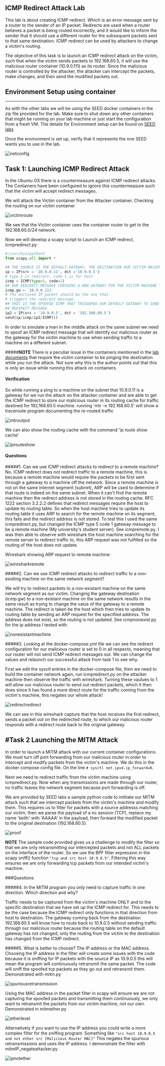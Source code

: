 ICMP Redirect Attack Lab
-------------------------

This lab is about creating ICMP redirect. Which is an error message sent by a router to the sender of an IP packet. Redirects are used when a router believes a packet is being routed incorrectly, and it would like to inform the sender that it should use a different router for the subsequent packets sent to that same destination. ICMP redirect can be used by attackers to change a victim's routing.

The objective of this task is to launch an ICMP redirect attack on the victim, such that when the victim sends packets to 192.168.60.5, it will use the malicious router container (10.9.0.111) as its router. Since the malicious router is controlled by the attacker, the attacker can intercept the packets, make changes, and then send the modified packets out. 


## Environment Setup using container
-------------------------------------

As with the other labs we will be using the SEED docker containers in the zip file provided for the lab. Make sure to shut down any other containers that might be running on your lab machine or just start the configuration from a fresh VM. The details for Environment setup can be found on [SEED labs](https://seedsecuritylabs.org/Labs_20.04/Networking/ICMP_Redirect/)

Once the environment is set up, verify that it represents the one SEED wants you to use in the lab.

![netconfig](img/networkconfig.png)

## Task 1: Launching ICMP Redirect Attack

In the Ubuntu OS there is a countermeasure against ICMP redirect attacks. The Containers have been configured to ignore this countermeasure such that the victim will accept redirect messages.

We will attack the Victim container from the Attacker container. Checking the routing on our victim container

![victimroute](img/victimroute.png)

We see that the Victim container uses the container router to get to the 192.168.60.0/24 network.

Now we will develop a scapy script to Launch an ICMP redirect, icmpredirect.py
```python
#!/usr/bin/python3
from scapy.all import *

## THE SOURCE IS THE DEFAULT GATEWAY, THE DESTINATION OUR VICTIM MACHINE
ip = IP(src = '10.9.0.11', dst ='10.9.0.5')
# type 5 is redirect, code 1 is for host
icmp = ICMP(type=5, code=1)
## OUR REDIRECT MESSAGE CONTAINS A NEW GATEWAY FOR THE VICTIM MACHINE TO USE
icmp.gw = '10.9.0.111'
# The enclosed IP packet should be the one that
# triggers the redirect message.
## THIS IS THE SPOOFED ICMP THAT TRIGGERED OUR DEFAULT GATEWAY TO SEND THE
## REDIRECT MESSAGE.
ip2 = IP(src = '10.9.0.5', dst = '192.168.60.5')
send(ip/icmp/ip2/ICMP())
``` 
 
In order to simulate a man in the middle attack on the same subnet we need to spoof an ICMP redirect message that will identify our malicious router as the gateway for the victim machine to use when sending traffic to a machine on a different subnet.

#####**NOTE**
There is a peculiar issue in the containers mentioned in the [lab documents](https://seedsecuritylabs.org/Labs_20.04/Files/ICMP_Redirect/ICMP_Redirect.pdf) that require the victim container to be pinging the destination while you run the attack. Not sure why this is the author points out that this is only an issue while running this attack on containers.

#### **Verification**
So while running a ping to a machine on the subnet that 10.9.0.11 is a gateway for we run the attack on the attacker container and are able to get the ICMP redirect to store our malicious router in its routing cache for traffic destined for 192.168.60.5 machine. running 'mtr -n 192.168.60.5' will show a traceroute program documenting the re-routed traffic

![mtroutput](img/mtroutput.png)


We can also show the routing cache with the command 'ip route show cache'

![iprouteshow](img/iprouteshow.png)

#### **Questions**

#####1. Can we use ICMP redirect attacks to redirect to a remote machine?
No. ICMP redirect does not redirect traffic to a remote machine, this is because a remote machine would require the packets to be first sent through a gateway to a machine off the network. Since a remote machine is not on the same internet segment (subnet), ARP will be used to determine if that route is indeed on the same subnet. When it can't find the remote machine then the redirect address is not stored in the routing cache. RFC 1222 section 3.2.2.2 defines that redirect messages require the host to update its routing table. So when the host machine tries to update its routing table it uses ARP to search for the remote machine on its segment, this fails and the redirect address is not stored. To test this I used the same icmpredirect.py, but changed the ICMP type 5 code 1 gateway message to be a remote machine (My university's student server). See icmpremote.py. I was then able to observe with wireshark the host machine searching for the remote server to redirect traffic to, this ARP request was not fulfilled so the routing of the host does not update.

Wireshark showing ARP request to remote machine:

![wiresharkremote](img/wiresharkremote.png)

#####2. Can we use ICMP redirect attacks to redirect traffic to a non-existing machine on the same network segment?

We will try to redirect packets to a non-existant machine on the same network segment as our victim. Changing the gateway destination (icmp.gw) to a non-existant machine on the same network results in the same result as trying to change the value of the gateway to a remote machine. The redirect is taken be the host which then tries to update its routing table by sending an ARP request for the specified address. The address does not exist, so the routing is not updated. See icmpnonexist.py for the ip address I tested with.

![nonexistantmachine](img/nonexistantmachine.png)

#####3. Looking at the docker-compose.yml file we can see the redirect configuration for our malicious router is set to 0 in all respects, meaning that our router will not send ICMP redirect messages out. We can change the values and relaunch our successful attack from task 1 to see why.

First we edit the sysctl entries in the docker-compose file, then we need to build the container network again, run icmpredirect.py on the attacker machine then observe the traffic with wireshark. Turning these vaulues to 1 will allow our malicious router to send out redirect packets, which it then does since it has found a more direct route for the traffic coming from the victim's machine, this negates our whole attack!

![redirectredirect](img/redirectredirect.png)

We can see in this wireshark capture that the host receives the first redirect, sends a packet out on the redirected route, to which our malicious router responds with a redirect route back to the original gateway.

#Task 2 Launching the MITM Attack
-------------------------------------

In order to launch a MITM attack with our current container configurations. We must turn off port forwarding from our malicious router in order to intercept and modify packets from the victim's machine. We do this in the docker compose config file. On the line `# sysctl net.ipv4.ip_forward=0`. 

Next we need to redirect traffic from the victim machine using icmpredirect.py. Now when any transmissions are made through our router, no traffic leaves the network segment because port forwarding is off.

We are provided by SEED labs a sample python code to intitiate our MITM attack such that we intercept packets from the victim's machine and modify them. This requires us to filter for packets with a source addresss matching our victim, then we parse the payload of a nc session (TCP), replace my name 'keith' with 'AAAAA' in the payload, then forward the modified packet to the original destination (192.168.60.5). 

![proof](img/proof.png)

**NOTE** The sample code provided gives us a challenge to modify the filter so that we are only retransmitting our intercepted packets and not ALL packets on the interface of the router. So we use the BPF filter expression in the scapy sniff() function `"tcp and src host 10.9.0.5"`. Filtering this way ensures we are only forwarding tcp packets from our intended victim's machine.

###Questions

#####4. In the MITM program you only need to capture traffic in one direction. Which direction and why?

Traffic needs to be captured from the victim's machine ONLY and to the specific destination that we have set up the ICMP redirect for. This needs to be the case because the ICMP redirect only functions in that direction from host to destination. The gateway coming back from the destination 192.168.60.5 will know how to route back to 10.9.0.5 without sending traffic through our malicious router because the routing table on the default gateway has not changed, only the routing from the victim to the destination has changed from the ICMP redirect.

#####5. What is better to choose? The IP address or the MAC address.
Choosing the IP address in the filter will create some issues with the code because it is sniffing for IP packets with the source IP as 10.9.0.5 this will mean the program will continuously retransmit the same packet. The code will sniff the spoofed tcp packets as they go out and retransmit them. Demonstrated with mitm.py

![spuriousretransmission](img/spuriousretransmission.png)

Using the MAC address in the packet filter in scapy will ensure we are not capturing the spoofed packets and transmitting them continuously, we only want to retransmit the packets from our victim machine, not our own. Demonstrated in mitmether.py

![etherlevel](img/etherlevel.png)

Alternatively if you want to use the IP address you could write a more complex filter for the sniffing program. Something like `"src host 10.9.0.5 and not ether src [Malicious Router MAC]"` This negates the spurious retransmissions and uses the IP address. I demonstrate the filter with mitmIP_negateattacker.py

![ipnotether](img/ipnotether.png)


